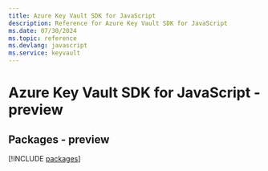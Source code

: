 ```yaml
---
title: Azure Key Vault SDK for JavaScript
description: Reference for Azure Key Vault SDK for JavaScript
ms.date: 07/30/2024
ms.topic: reference
ms.devlang: javascript
ms.service: keyvault
---
```

# Azure Key Vault SDK for JavaScript - preview
## Packages - preview
[!INCLUDE [packages](key-vault-index.md)]